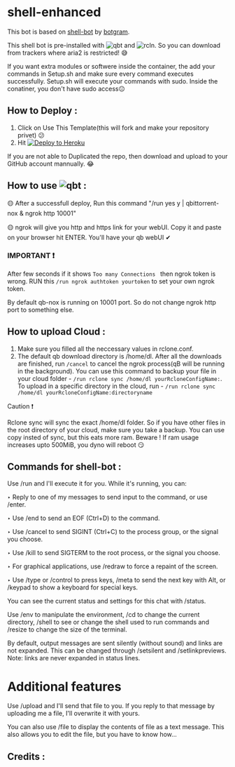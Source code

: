 # shell-enhanced

This bot is based on [shell-bot](https://github.com/botgram/shell-bot) by [botgram](https://github.com/botgram/).

This shell bot is pre-installed with ![qbt](https://i.ibb.co/LPLGww7/langfr-220px-New-q-Bittorrent-Logo-svg.png) and ![rcln](https://i.ibb.co/9hWFsbs/Rclone-logo-2.jpg). So you can download from trackers where aria2 is restricted! 😅

If you want extra modules or softwere inside the container, the add your commands in Setup.sh and make sure every command executes successfully. Setup.sh will execute your commands with sudo. Inside the conatiner, you don't have sudo access😐


## How to Deploy :
1. Click on Use This Template(this will fork and make your repository privet) 😕
2. Hit [![Deploy to Heroku](https://www.herokucdn.com/deploy/button.png)](https://heroku.com/deploy?template=https://github.com/rafsanbasunia/shell-enhanced.git)

If you are not able to Duplicated the repo, then download and upload to your GitHub account mannually. 😂

## How to use ![qbt](https://i.ibb.co/LPLGww7/langfr-220px-New-q-Bittorrent-Logo-svg.png) :
🟡 After a successfull deploy, Run this command "/run yes y | qbittorrent-nox & ngrok http 10001"

🟡 ngrok will give you http and https link for your webUI. Copy it and paste on your browser hit ENTER. You'll have your qb webUI ✔

### IMPORTANT ❗
After few seconds if it shows ```Too many Connections ``` then ngrok token is wrong. RUN this ```/run ngrok authtoken yourtoken``` to set your own ngrok token.

By default qb-nox is running on 10001 port. So do not change ngrok http port to something else.

## How to upload Cloud :
1. Make sure you filled all the neccessary values in rclone.conf.
2. The default qb download directory is /home/dl. After all the downloads are finished, run ```/cancel``` to cancel the ngrok process(qB will be running in the background). You can use this command to backup your file in your cloud folder - ```/run rclone sync /home/dl yourRcloneConfigName:```. To upload in a specific directory in the cloud, run - ```/run rclone sync /home/dl yourRcloneConfigName:directoryname```

Caution ❗ 

Rclone sync will sync the exact /home/dl folder. So if you have other files in the root directory of your cloud, make sure you take a backup. You can use copy insted of sync, but this eats more ram. Beware ! If ram usage increases upto 500MiB, you dyno will reboot 😏

## Commands for shell-bot :

Use /run <command> and I'll execute it for you. While it's running, you can:

‣ Reply to one of my messages to send input to the command, or use /enter.

‣ Use /end to send an EOF (Ctrl+D) to the command.

‣ Use /cancel to send SIGINT (Ctrl+C) to the process group, or the signal you choose.

‣ Use /kill to send SIGTERM to the root process, or the signal you choose.

‣ For graphical applications, use /redraw to force a repaint of the screen.

‣ Use /type or /control to press keys, /meta to send the next key with Alt, or /keypad to show a keyboard for special keys.

You can see the current status and settings for this chat with /status.

 Use /env to manipulate the environment, /cd to change the current directory, /shell to see or change the shell used to run commands and /resize to change the size of the terminal.

By default, output messages are sent silently (without sound) and links are not expanded. This can be changed through /setsilent and /setlinkpreviews. Note: links are never expanded in status lines.

# Additional features

Use /upload <file> and I'll send that file to you. If you reply to that message by uploading me a file, I'll overwrite it with yours.

You can also use /file <file> to display the contents of file as a text message. This also allows you to edit the file, but you have to know how...

## Credits :
